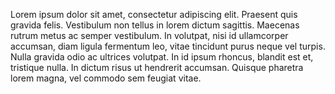 Lorem ipsum dolor sit amet, consectetur adipiscing elit. Praesent quis gravida felis. Vestibulum non tellus in lorem dictum sagittis. Maecenas rutrum metus ac semper vestibulum. In volutpat, nisi id ullamcorper accumsan, diam ligula fermentum leo, vitae tincidunt purus neque vel turpis. Nulla gravida odio ac ultrices volutpat. In id ipsum rhoncus, blandit est et, tristique nulla. In dictum risus ut hendrerit accumsan. Quisque pharetra lorem magna, vel commodo sem feugiat vitae. 